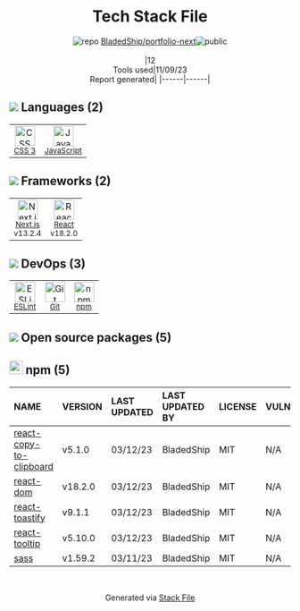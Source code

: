 <!--
--- Readme.md Snippet without images Start ---
## Tech Stack
BladedShip/portfolio-next is built on the following main stack:
- [React](https://reactjs.org/) – Javascript UI Libraries
- [JavaScript](https://developer.mozilla.org/en-US/docs/Web/JavaScript) – Languages
- [ESLint](http://eslint.org/) – Code Review
- [Next.js](https://nextjs.org/) – Frameworks (Full Stack)

Full tech stack [here](/techstack.md)
--- Readme.md Snippet without images End ---

--- Readme.md Snippet with images Start ---
## Tech Stack
BladedShip/portfolio-next is built on the following main stack:
- <img width='25' height='25' src='https://img.stackshare.io/service/1020/OYIaJ1KK.png' alt='React'/> [React](https://reactjs.org/) – Javascript UI Libraries
- <img width='25' height='25' src='https://img.stackshare.io/service/1209/javascript.jpeg' alt='JavaScript'/> [JavaScript](https://developer.mozilla.org/en-US/docs/Web/JavaScript) – Languages
- <img width='25' height='25' src='https://img.stackshare.io/service/3337/Q4L7Jncy.jpg' alt='ESLint'/> [ESLint](http://eslint.org/) – Code Review
- <img width='25' height='25' src='https://img.stackshare.io/service/5936/nextjs.png' alt='Next.js'/> [Next.js](https://nextjs.org/) – Frameworks (Full Stack)

Full tech stack [here](/techstack.md)
--- Readme.md Snippet with images End ---
-->
<div align="center">

# Tech Stack File
![](https://img.stackshare.io/repo.svg "repo") [BladedShip/portfolio-next](https://github.com/BladedShip/portfolio-next)![](https://img.stackshare.io/public_badge.svg "public")
<br/><br/>
|12<br/>Tools used|11/09/23 <br/>Report generated|
|------|------|
</div>

## <img src='https://img.stackshare.io/languages.svg'/> Languages (2)
<table><tr>
  <td align='center'>
  <img width='36' height='36' src='https://img.stackshare.io/service/6727/css.png' alt='CSS 3'>
  <br>
  <sub><a href="https://developer.mozilla.org/en-US/docs/Web/CSS/CSS3">CSS 3</a></sub>
  <br>
  <sub></sub>
</td>

<td align='center'>
  <img width='36' height='36' src='https://img.stackshare.io/service/1209/javascript.jpeg' alt='JavaScript'>
  <br>
  <sub><a href="https://developer.mozilla.org/en-US/docs/Web/JavaScript">JavaScript</a></sub>
  <br>
  <sub></sub>
</td>

</tr>
</table>

## <img src='https://img.stackshare.io/frameworks.svg'/> Frameworks (2)
<table><tr>
  <td align='center'>
  <img width='36' height='36' src='https://img.stackshare.io/service/5936/nextjs.png' alt='Next.js'>
  <br>
  <sub><a href="https://nextjs.org/">Next.js</a></sub>
  <br>
  <sub>v13.2.4</sub>
</td>

<td align='center'>
  <img width='36' height='36' src='https://img.stackshare.io/service/1020/OYIaJ1KK.png' alt='React'>
  <br>
  <sub><a href="https://reactjs.org/">React</a></sub>
  <br>
  <sub>v18.2.0</sub>
</td>

</tr>
</table>

## <img src='https://img.stackshare.io/devops.svg'/> DevOps (3)
<table><tr>
  <td align='center'>
  <img width='36' height='36' src='https://img.stackshare.io/service/3337/Q4L7Jncy.jpg' alt='ESLint'>
  <br>
  <sub><a href="http://eslint.org/">ESLint</a></sub>
  <br>
  <sub></sub>
</td>

<td align='center'>
  <img width='36' height='36' src='https://img.stackshare.io/service/1046/git.png' alt='Git'>
  <br>
  <sub><a href="http://git-scm.com/">Git</a></sub>
  <br>
  <sub></sub>
</td>

<td align='center'>
  <img width='36' height='36' src='https://img.stackshare.io/service/1120/lejvzrnlpb308aftn31u.png' alt='npm'>
  <br>
  <sub><a href="https://www.npmjs.com/">npm</a></sub>
  <br>
  <sub></sub>
</td>

</tr>
</table>


## <img src='https://img.stackshare.io/group.svg' /> Open source packages (5)</h2>

## <img width='24' height='24' src='https://img.stackshare.io/service/1120/lejvzrnlpb308aftn31u.png'/> npm (5)

|NAME|VERSION|LAST UPDATED|LAST UPDATED BY|LICENSE|VULNERABILITIES|
|:------|:------|:------|:------|:------|:------|
|[react-copy-to-clipboard](https://www.npmjs.com/react-copy-to-clipboard)|v5.1.0|03/12/23|BladedShip |MIT|N/A|
|[react-dom](https://www.npmjs.com/react-dom)|v18.2.0|03/12/23|BladedShip |MIT|N/A|
|[react-toastify](https://www.npmjs.com/react-toastify)|v9.1.1|03/12/23|BladedShip |MIT|N/A|
|[react-tooltip](https://www.npmjs.com/react-tooltip)|v5.10.0|03/12/23|BladedShip |MIT|N/A|
|[sass](https://www.npmjs.com/sass)|v1.59.2|03/11/23|BladedShip |MIT|N/A|

<br/>
<div align='center'>

Generated via [Stack File](https://github.com/apps/stack-file)
